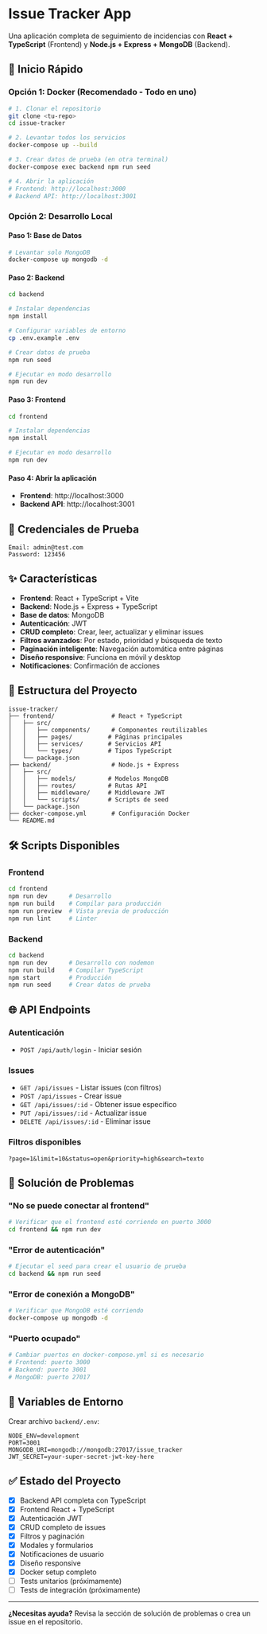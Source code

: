 # Issue Tracker App

Una aplicación completa de seguimiento de incidencias con **React + TypeScript** (Frontend) y **Node.js + Express + MongoDB** (Backend).

## 🚀 Inicio Rápido

### Opción 1: Docker (Recomendado - Todo en uno)

```bash
# 1. Clonar el repositorio
git clone <tu-repo>
cd issue-tracker

# 2. Levantar todos los servicios
docker-compose up --build

# 3. Crear datos de prueba (en otra terminal)
docker-compose exec backend npm run seed

# 4. Abrir la aplicación
# Frontend: http://localhost:3000
# Backend API: http://localhost:3001
```

### Opción 2: Desarrollo Local

#### Paso 1: Base de Datos
```bash
# Levantar solo MongoDB
docker-compose up mongodb -d
```

#### Paso 2: Backend
```bash
cd backend

# Instalar dependencias
npm install

# Configurar variables de entorno
cp .env.example .env

# Crear datos de prueba
npm run seed

# Ejecutar en modo desarrollo
npm run dev
```

#### Paso 3: Frontend
```bash
cd frontend

# Instalar dependencias
npm install

# Ejecutar en modo desarrollo
npm run dev
```

#### Paso 4: Abrir la aplicación
- **Frontend**: http://localhost:3000
- **Backend API**: http://localhost:3001

## 🔑 Credenciales de Prueba

```
Email: admin@test.com
Password: 123456
```

## ✨ Características

- **Frontend**: React + TypeScript + Vite
- **Backend**: Node.js + Express + TypeScript
- **Base de datos**: MongoDB
- **Autenticación**: JWT
- **CRUD completo**: Crear, leer, actualizar y eliminar issues
- **Filtros avanzados**: Por estado, prioridad y búsqueda de texto
- **Paginación inteligente**: Navegación automática entre páginas
- **Diseño responsive**: Funciona en móvil y desktop
- **Notificaciones**: Confirmación de acciones

## 📁 Estructura del Proyecto

```
issue-tracker/
├── frontend/                # React + TypeScript
│   ├── src/
│   │   ├── components/      # Componentes reutilizables
│   │   ├── pages/          # Páginas principales
│   │   ├── services/       # Servicios API
│   │   └── types/          # Tipos TypeScript
│   └── package.json
├── backend/                 # Node.js + Express
│   ├── src/
│   │   ├── models/         # Modelos MongoDB
│   │   ├── routes/         # Rutas API
│   │   ├── middleware/     # Middleware JWT
│   │   └── scripts/        # Scripts de seed
│   └── package.json
├── docker-compose.yml       # Configuración Docker
└── README.md
```

## 🛠️ Scripts Disponibles

### Frontend
```bash
cd frontend
npm run dev      # Desarrollo
npm run build    # Compilar para producción
npm run preview  # Vista previa de producción
npm run lint     # Linter
```

### Backend
```bash
cd backend
npm run dev      # Desarrollo con nodemon
npm run build    # Compilar TypeScript
npm start        # Producción
npm run seed     # Crear datos de prueba
```

## 🌐 API Endpoints

### Autenticación
- `POST /api/auth/login` - Iniciar sesión

### Issues
- `GET /api/issues` - Listar issues (con filtros)
- `POST /api/issues` - Crear issue
- `GET /api/issues/:id` - Obtener issue específico
- `PUT /api/issues/:id` - Actualizar issue
- `DELETE /api/issues/:id` - Eliminar issue

### Filtros disponibles
```
?page=1&limit=10&status=open&priority=high&search=texto
```

## 🐛 Solución de Problemas

### "No se puede conectar al frontend"
```bash
# Verificar que el frontend esté corriendo en puerto 3000
cd frontend && npm run dev
```

### "Error de autenticación"
```bash
# Ejecutar el seed para crear el usuario de prueba
cd backend && npm run seed
```

### "Error de conexión a MongoDB"
```bash
# Verificar que MongoDB esté corriendo
docker-compose up mongodb -d
```

### "Puerto ocupado"
```bash
# Cambiar puertos en docker-compose.yml si es necesario
# Frontend: puerto 3000
# Backend: puerto 3001
# MongoDB: puerto 27017
```

## 📝 Variables de Entorno

Crear archivo `backend/.env`:

```env
NODE_ENV=development
PORT=3001
MONGODB_URI=mongodb://mongodb:27017/issue_tracker
JWT_SECRET=your-super-secret-jwt-key-here
```

## ✅ Estado del Proyecto

- [x] Backend API completa con TypeScript
- [x] Frontend React + TypeScript
- [x] Autenticación JWT
- [x] CRUD completo de issues
- [x] Filtros y paginación
- [x] Modales y formularios
- [x] Notificaciones de usuario
- [x] Diseño responsive
- [x] Docker setup completo
- [ ] Tests unitarios (próximamente)
- [ ] Tests de integración (próximamente)

---

**¿Necesitas ayuda?** Revisa la sección de solución de problemas o crea un issue en el repositorio.
